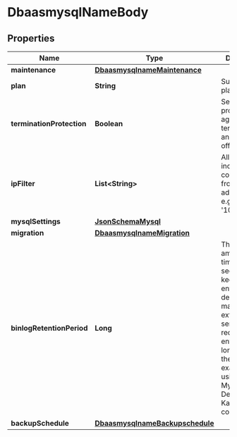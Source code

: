 # DbaasmysqlNameBody

## Properties
Name | Type | Description | Notes
------------ | ------------- | ------------- | -------------
**maintenance** | [**DbaasmysqlnameMaintenance**](DbaasmysqlnameMaintenance.md) |  |  [optional]
**plan** | **String** | Subscription plan |  [optional]
**terminationProtection** | **Boolean** | Service is protected against termination and powering off |  [optional]
**ipFilter** | **List&lt;String&gt;** | Allow incoming connections from CIDR address block, e.g. &#x27;10.20.0.0/16&#x27; |  [optional]
**mysqlSettings** | [**JsonSchemaMysql**](JsonSchemaMysql.md) |  |  [optional]
**migration** | [**DbaasmysqlnameMigration**](DbaasmysqlnameMigration.md) |  |  [optional]
**binlogRetentionPeriod** | **Long** | The minimum amount of time in seconds to keep binlog entries before deletion. This may be extended for services that require binlog entries for longer than the default for example if using the MySQL Debezium Kafka connector. |  [optional]
**backupSchedule** | [**DbaasmysqlnameBackupschedule**](DbaasmysqlnameBackupschedule.md) |  |  [optional]
